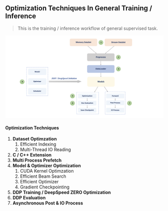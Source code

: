 
## Optimization Techniques In General Training / Inference

> This is the training / inference workflow of general supervised task.

![Overview](./sources/images/workflow.png)

#### Optimization Techniques
1. **Dataset Optimzation**
   1. Efficient Indexing
   2. Multi-Thread IO Reading
2. **C / C++ Extension**
3. **Multi Process Prefetch**
4. **Model & Optimizer Optimization**
   1. CUDA Kernel Optimzation
   2. Efficient Beam Search
   3. Efficient Optimizer
   4. Gradient Checkpointing
5. **DDP Training / DeepSpeed ZERO Optimization**
6. **DDP Evaluation**
7. **Asynchronous Post & IO Process**

